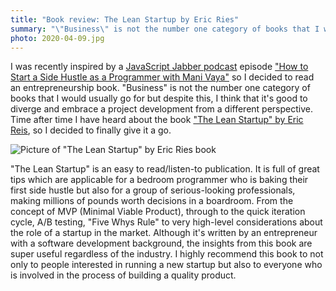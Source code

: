 ```yaml
---
title: "Book review: The Lean Startup by Eric Ries"
summary: "\"Business\" is not the number one category of books that I would usually go for but despite this, I think that it's good to diverge and embrace a project development from a different perspective."
photo: 2020-04-09.jpg
---
```


I was recently inspired by a [JavaScript Jabber podcast](https://devchat.tv/js-jabber/) episode ["How to Start a Side Hustle as a Programmer with Mani Vaya"](https://devchat.tv/js-jabber/jsj-427-how-to-start-a-side-hustle-as-a-programmer-with-mani-vaya/) so I decided to read an entrepreneurship book. "Business" is not the number one category of books that I would usually go for but despite this, I think that it's good to diverge and embrace a project development from a different perspective. Time after time I have heard about the book ["The Lean Startup" by Eric Reis](https://www.goodreads.com/book/show/10127019-the-lean-startup), so I decided to finally give it a go.

![Picture of "The Lean Startup" by Eric Ries book](/photos/2020-04-09-1.jpg)

"The Lean Startup" is an easy to read/listen-to publication. It is full of great tips which are applicable for a bedroom programmer who is baking their first side hustle but also for a group of serious-looking professionals, making millions of pounds worth decisions in a boardroom. From the concept of MVP (Minimal Viable Product), through to the quick iteration cycle, A/B testing, "Five Whys Rule" to very high-level considerations about the role of a startup in the market. Although it's written by an entrepreneur with a software development background, the insights from this book are super useful regardless of the industry. I highly recommend this book to not only to people interested in running a new startup but also to everyone who is involved in the process of building a quality product.
